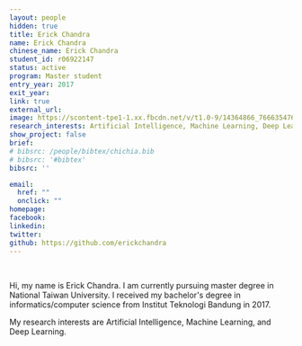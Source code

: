 ```yaml
---
layout: people
hidden: true
title: Erick Chandra
name: Erick Chandra
chinese_name: Erick Chandra
student_id: r06922147
status: active
program: Master student
entry_year: 2017
exit_year:
link: true
external_url:
image: https://scontent-tpe1-1.xx.fbcdn.net/v/t1.0-9/14364866_766635476812673_1441247740661774941_n.jpg?oh=284077beb4c499d82a492df6f15d449a&oe=5B493CAE
research_interests: Artificial Intelligence, Machine Learning, Deep Learning
show_project: false
brief: 
# bibsrc: /people/bibtex/chichia.bib
# bibsrc: '#bibtex'
bibsrc: ''

email:
  href: ""
  onclick: ""
homepage: 
facebook: 
linkedin: 
twitter: 
github: https://github.com/erickchandra
---
```


<br />

Hi, my name is Erick Chandra. I am currently pursuing master degree in National Taiwan University. I received my bachelor's degree in informatics/computer science from Institut Teknologi Bandung in 2017.

My research interests are Artificial Intelligence, Machine Learning, and Deep Learning.

<pre id="bibtex">
</pre>

